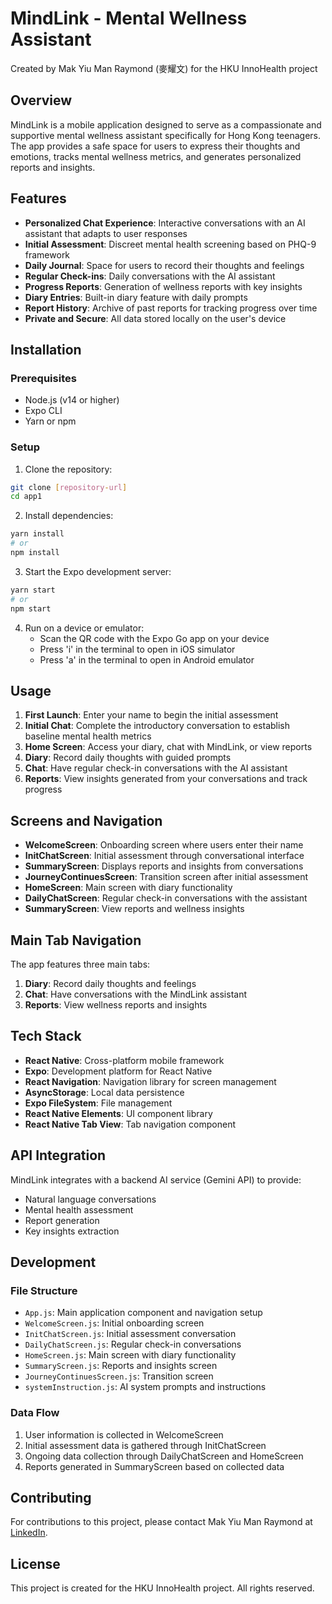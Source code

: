 # MindLink - Mental Wellness Assistant

Created by Mak Yiu Man Raymond (麥耀文) for the HKU InnoHealth project

## Overview

MindLink is a mobile application designed to serve as a compassionate and supportive mental wellness assistant specifically for Hong Kong teenagers. The app provides a safe space for users to express their thoughts and emotions, tracks mental wellness metrics, and generates personalized reports and insights.

## Features

- **Personalized Chat Experience**: Interactive conversations with an AI assistant that adapts to user responses
- **Initial Assessment**: Discreet mental health screening based on PHQ-9 framework
- **Daily Journal**: Space for users to record their thoughts and feelings
- **Regular Check-ins**: Daily conversations with the AI assistant
- **Progress Reports**: Generation of wellness reports with key insights
- **Diary Entries**: Built-in diary feature with daily prompts
- **Report History**: Archive of past reports for tracking progress over time
- **Private and Secure**: All data stored locally on the user's device

## Installation

### Prerequisites

- Node.js (v14 or higher)
- Expo CLI
- Yarn or npm

### Setup

1. Clone the repository:

```bash
git clone [repository-url]
cd app1
```

2. Install dependencies:

```bash
yarn install
# or
npm install
```

3. Start the Expo development server:

```bash
yarn start
# or
npm start
```

4. Run on a device or emulator:
   - Scan the QR code with the Expo Go app on your device
   - Press 'i' in the terminal to open in iOS simulator
   - Press 'a' in the terminal to open in Android emulator

## Usage

1. **First Launch**: Enter your name to begin the initial assessment
2. **Initial Chat**: Complete the introductory conversation to establish baseline mental health metrics
3. **Home Screen**: Access your diary, chat with MindLink, or view reports
4. **Diary**: Record daily thoughts with guided prompts
5. **Chat**: Have regular check-in conversations with the AI assistant
6. **Reports**: View insights generated from your conversations and track progress

## Screens and Navigation

- **WelcomeScreen**: Onboarding screen where users enter their name
- **InitChatScreen**: Initial assessment through conversational interface
- **SummaryScreen**: Displays reports and insights from conversations
- **JourneyContinuesScreen**: Transition screen after initial assessment
- **HomeScreen**: Main screen with diary functionality
- **DailyChatScreen**: Regular check-in conversations with the assistant
- **SummaryScreen**: View reports and wellness insights

## Main Tab Navigation

The app features three main tabs:

1. **Diary**: Record daily thoughts and feelings
2. **Chat**: Have conversations with the MindLink assistant
3. **Reports**: View wellness reports and insights

## Tech Stack

- **React Native**: Cross-platform mobile framework
- **Expo**: Development platform for React Native
- **React Navigation**: Navigation library for screen management
- **AsyncStorage**: Local data persistence
- **Expo FileSystem**: File management
- **React Native Elements**: UI component library
- **React Native Tab View**: Tab navigation component

## API Integration

MindLink integrates with a backend AI service (Gemini API) to provide:

- Natural language conversations
- Mental health assessment
- Report generation
- Key insights extraction

## Development

### File Structure

- `App.js`: Main application component and navigation setup
- `WelcomeScreen.js`: Initial onboarding screen
- `InitChatScreen.js`: Initial assessment conversation
- `DailyChatScreen.js`: Regular check-in conversations
- `HomeScreen.js`: Main screen with diary functionality
- `SummaryScreen.js`: Reports and insights screen
- `JourneyContinuesScreen.js`: Transition screen
- `systemInstruction.js`: AI system prompts and instructions

### Data Flow

1. User information is collected in WelcomeScreen
2. Initial assessment data is gathered through InitChatScreen
3. Ongoing data collection through DailyChatScreen and HomeScreen
4. Reports generated in SummaryScreen based on collected data

## Contributing

For contributions to this project, please contact Mak Yiu Man Raymond at [LinkedIn](https://www.linkedin.com/in/raymondymmak).

## License

This project is created for the HKU InnoHealth project. All rights reserved.
